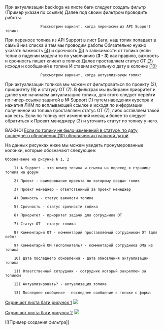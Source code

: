 При актуализации backloga на листе баги следует создать фильтр (Пример указан по ссылке)
Далее под своим фильтром проводить работы. 


					Рассмотрим вариант, когда переносим из API Support топик:

     
При переносе топика из API Support в лист Баги, наш топик попадает в самый низ списка и там мы проводим работы 
Обязательно нужно указать важность <u>(4)</u> и срочность <u>(5)</u> в зависимости от топика (если топик о падении модели то по умолчанию (**3 - 3**) как правило, важность и срочность пишет клиент в топике 
Далее проставляем статус ОТ <u>(7)</u> исходя и сообщений в топике 
И ставим актуальную дату в колонке <u>(10)</u> 


					Рассмотрим вариант, когда актуализируем топик:

     
При актуализации топиков мы можем от фильтроваться по проекту </u>(2)</u>, приоритету </u>(6)</u> и статусу ОТ </u>(7)</u>.
В фильтрах мы выбираем приоритет и далее уже начинаем актуализацию топика, для этого следует перейти по гипер-ссылке зашитой в  № Support </u>(1)</u> путем наведения курсора и нажатия ЛКМ по всплывающей ссылке и исходя по информации полученной из топика проставляем статус ОТ </u>(7)</u>, либо оставляем такой как есть. Если по топику нет изменений месяц и более то следует обратиться к Проект менеджеру </u>(3)</u> и уточнить статут по топику у него.


ВАЖНО! <u>Если по топику не было изменений в статусе, то дату последнего обновления (10) обновляем актуальной датой</u>

На данных рисунках ниже мы можем увидеть пронумерованные колонки, которые обозначают следующее:

	Обозначение на рисунке № 1, 2 
 
		1) № Support - это номер топика и ссылка на переход к странице топика на форум
  
		2) Проект - наименование проекта по которому создан топик
  
		3) Проект менеджер - ответственный за проект менеджер
  
		4) Важность - статус важности топика
  
		5) Срочность - статус срочности топика
  
		6) Приоритет - приоритет задачи для сотрудника ОТ
  
		7) Статус ОТ - статус топика 
  
		8) Комментарий ОТ - комментарий проставляемый сотрудником ОТ (для себя)
  
		9) Комментарий ОМ (исполнитель) - комментарий сотрудника ОМа из топика
  
		10) Дата последнего обновления - дата обновления актуализации топика 
  
		11) Ответственный сотрудник - сотрудник который закреплен за топиком
  
		12) Актуализировать? - актуализация топика
  
		13) Последнее сообщение - последнее сообщение в топике с форма


[Скриншот листа баги рисунок 1](https://habrastorage.org/webt/l5/gf/v3/l5gfv30yyuqqgtg9zvgdbugnwu0.png)
![](https://habrastorage.org/webt/l5/gf/v3/l5gfv30yyuqqgtg9zvgdbugnwu0.png)


[Скриншот листа баги рисунок 2](https://habrastorage.org/webt/n7/ke/i3/n7kei3z2cx11xkrdznnioovq2zm.png)
![](https://habrastorage.org/webt/n7/ke/i3/n7kei3z2cx11xkrdznnioovq2zm.png)










![[Пример создания фильтра]]
